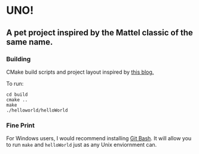 # UNO!

## A pet project inspired by the Mattel classic of the same name. 

### Building

CMake build scripts and project layout inspired by [this blog.](https://www.andygibson.net/blog/programming/from-java-to-c-project-setup/)

To run:

```
cd build
cmake ..
make
./helloworld/helloWorld
```

### Fine Print

For Windows users, I would recommend installing [Git Bash](https://gitforwindows.org/). It will allow you to run `make` and `helloWorld` just as any Unix enviornment can.
